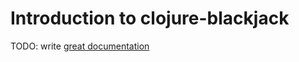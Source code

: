 # Introduction to clojure-blackjack

TODO: write [great documentation](http://jacobian.org/writing/what-to-write/)
